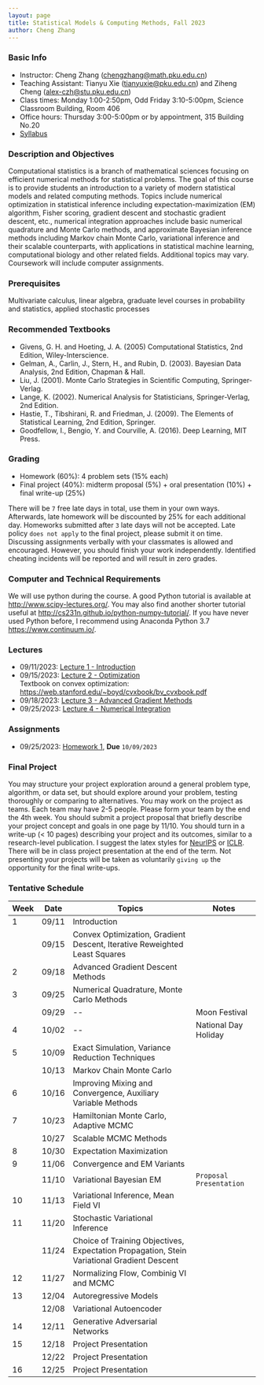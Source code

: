 ```yaml
---
layout: page
title: Statistical Models & Computing Methods, Fall 2023
author: Cheng Zhang
---
```



### Basic Info
- Instructor: Cheng Zhang (<chengzhang@math.pku.edu.cn>)
- Teaching Assistant: Tianyu Xie (<tianyuxie@pku.edu.cn>) and Ziheng Cheng (<alex-czh@stu.pku.edu.cn>)
- Class times: Monday 1:00-2:50pm, Odd Friday 3:10-5:00pm, Science Classroom Building, Room 406  
- Office hours: Thursday 3:00-5:00pm or by appointment, 315 Building No.20
- [Syllabus]({{sites.baseurl}}/courses/Syllabus-smcm-f23.pdf)
  
### Description and Objectives
Computational statistics is a branch of mathematical sciences focusing on efficient numerical methods for statistical problems. The goal of this course is to provide students an introduction to a variety of modern statistical models and related computing methods. Topics include numerical optimization in statistical inference including expectation-maximization (EM) algorithm, Fisher scoring, gradient descent and stochastic gradient descent, etc., numerical integration approaches include basic numerical quadrature and Monte Carlo methods, and approximate Bayesian inference methods including Markov chain Monte Carlo, variational inference and their scalable counterparts, with applications in statistical machine learning, computational biology and other related fields. Additional topics may vary. Coursework will include computer assignments.

### Prerequisites
Multivariate calculus, linear algebra, graduate level courses in probability and statistics, applied stochastic processes

### Recommended Textbooks
- Givens, G. H. and Hoeting, J. A. (2005) Computational Statistics, 2nd Edition, Wiley-Interscience.
- Gelman, A., Carlin, J., Stern, H., and Rubin, D. (2003). Bayesian Data Analysis, 2nd Edition, Chapman & Hall.
- Liu, J. (2001). Monte Carlo Strategies in Scientific Computing, Springer-Verlag.
- Lange, K. (2002). Numerical Analysis for Statisticians, Springer-Verlag, 2nd Edition.
- Hastie, T., Tibshirani, R. and Friedman, J. (2009). The Elements of Statistical Learning, 2nd Edition, Springer.
- Goodfellow, I., Bengio, Y. and Courville, A. (2016). Deep Learning, MIT Press.

### Grading
- Homework (60%): 4 problem sets (15% each)
- Final project (40%): midterm proposal (5%) + oral presentation (10%) + final write-up (25%)

There will be `7` free late days in total, use them in your own ways. Afterwards, late homework will be discounted by 25% for each additional day. Homeworks submitted after `3` late days will not be accepted. Late policy `does not apply` to the final project, please submit it on time. Discussing assignments verbally with your classmates is allowed and encouraged. However, you should finish your work independently. Identified cheating incidents will be reported and will result in zero grades.

### Computer and Technical Requirements

We will use python during the course. A good Python tutorial is available at <http://www.scipy-lectures.org/>. You may also find another shorter tutorial useful at <http://cs231n.github.io/python-numpy-tutorial/>. If you have never used Python before, I recommend using Anaconda Python 3.7 <https://www.continuum.io/>.

### Lectures
- 09/11/2023: [Lecture 1 - Introduction]({{sites.baseurl}}/static/slides/smcm_fall23/lec01.pdf)
- 09/15/2023: [Lecture 2 - Optimization]({{sites.baseurl}}/static/slides/smcm_fall23/lec02.pdf)   
  Textbook on convex optimization: <https://web.stanford.edu/~boyd/cvxbook/bv_cvxbook.pdf> 
- 09/18/2023: [Lecture 3 - Advanced Gradient Methods]({{sites.baseurl}}/static/slides/smcm_fall23/lec03.pdf) 
- 09/25/2023: [Lecture 4 - Numerical Integration]({{sites.baseurl}}/static/slides/smcm_fall23/lec04.pdf)

### Assignments
- 09/25/2023: [Homework 1]({{sites.baseurl}}/static/slides/smcm_fall23/hw01.pdf), **Due** `10/09/2023`


### Final Project
You may structure your project exploration around a general problem type, algorithm, or data set, but should explore around your problem, testing thoroughly or comparing to alternatives. You may work on the project as teams. Each team may have 2-5 people. Please form your team by the end the 4th week. You should submit a project proposal that briefly describe your project concept and goals in one page by 11/10. You should turn in a write-up (< 10 pages) describing your project and its outcomes, similar to a research-level publication. I suggest the latex styles for [NeurIPS](https://nips.cc/Conferences/2019/PaperInformation/StyleFiles) or [ICLR](https://iclr.cc/Conferences/2019/CallForPapers). There will be in class project presentation at the end of the term. Not presenting your projects will be taken as voluntarily `giving up` the opportunity for the final write-ups.



### Tentative Schedule

| Week  | Date | Topics       |    Notes   |
| ----- |------| -----        |   -----    |
| 1     |09/11 | Introduction |            |
|       |09/15 | Convex Optimization, Gradient Descent, Iterative Reweighted Least Squares|   |
| 2     |09/18 | Advanced Gradient Descent Methods |      |
| 3     |09/25 | Numerical Quadrature, Monte Carlo Methods|  <!--PS1 out, due 10/14-->
|       |09/29 |  --              |  Moon Festival |
| 4     |10/02 |  --              | National Day Holiday |
| 5     |10/09 | Exact Simulation, Variance Reduction Techniques|    |
|       |10/13 | Markov Chain Monte Carlo |     |
| 6     |10/16 | Improving Mixing and Convergence, Auxiliary Variable Methods |   |
| 7     |10/23 | Hamiltonian Monte Carlo, Adaptive MCMC|       <!--PS2 out, due 10/23-->
|       |10/27 | Scalable MCMC Methods|     |
| 8     |10/30 | Expectation Maximization |       |
| 9     |11/06 | Convergence and EM Variants |         |
|       |11/10 | Variational Bayesian EM |  `Proposal Presentation`
| 10    |11/13 | Variational Inference, Mean Field VI |        
| 11    |11/20 | Stochastic Variational Inference |      |
|       |11/24 | Choice of Training Objectives, Expectation Propagation, Stein Variational Gradient Descent |      |
| 12    |11/27 | Normalizing Flow, Combinig VI and MCMC |        
| 13    |12/04 | Autoregressive Models |          |
|       |12/08 | Variational Autoencoder |       |
| 14    |12/11 | Generative Adversarial Networks  |    |
| 15    |12/18 | Project Presentation  |     |
|       |12/22 | Project Presentation  |     |
| 16    |12/25 | Project Presentation  |    |